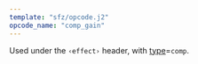 ```yaml
---
template: "sfz/opcode.j2"
opcode_name: "comp_gain"
---
```

Used under the `‹effect›` header, with [type]=`comp`.


[type]: type.md#comp
